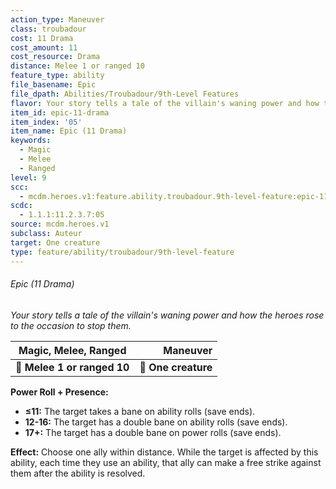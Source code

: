 ```yaml
---
action_type: Maneuver
class: troubadour
cost: 11 Drama
cost_amount: 11
cost_resource: Drama
distance: Melee 1 or ranged 10
feature_type: ability
file_basename: Epic
file_dpath: Abilities/Troubadour/9th-Level Features
flavor: Your story tells a tale of the villain's waning power and how the heroes rose to the occasion to stop them.
item_id: epic-11-drama
item_index: '05'
item_name: Epic (11 Drama)
keywords:
  - Magic
  - Melee
  - Ranged
level: 9
scc:
  - mcdm.heroes.v1:feature.ability.troubadour.9th-level-feature:epic-11-drama
scdc:
  - 1.1.1:11.2.3.7:05
source: mcdm.heroes.v1
subclass: Auteur
target: One creature
type: feature/ability/troubadour/9th-level-feature
---
```


###### Epic (11 Drama)

*Your story tells a tale of the villain's waning power and how the heroes rose to the occasion to stop them.*

| **Magic, Melee, Ranged**    |        **Maneuver** |
| --------------------------- | ------------------: |
| **📏 Melee 1 or ranged 10** | **🎯 One creature** |

**Power Roll + Presence:**

- **≤11:** The target takes a bane on ability rolls (save ends).
- **12-16:** The target has a double bane on ability rolls (save ends).
- **17+:** The target has a double bane on power rolls (save ends).

**Effect:** Choose one ally within distance. While the target is affected by this ability, each time they use an ability, that ally can make a free strike against them after the ability is resolved.
